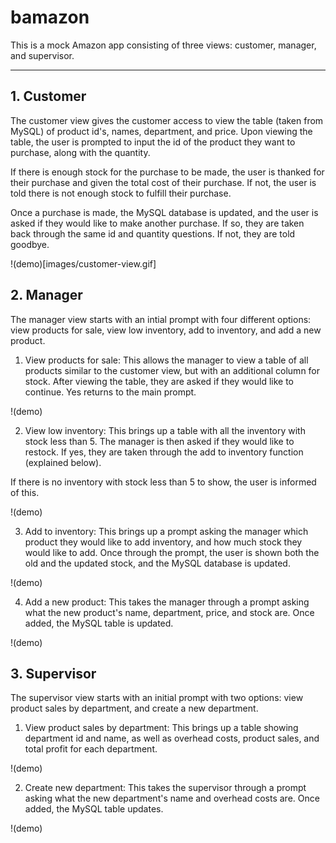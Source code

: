 # bamazon

This is a mock Amazon app consisting of three views: customer, manager, and supervisor.

***

## 1. Customer
The customer view gives the customer access to view the table (taken from MySQL) of product id's, names, department, and price. Upon viewing the table, the user is prompted to input the id of the product they want to purchase, along with the quantity. 

If there is enough stock for the purchase to be made, the user is thanked for their purchase and given the total cost of their purchase. If not, the user is told there is not enough stock to fulfill their purchase.

Once a purchase is made, the MySQL database is updated, and the user is asked if they would like to make another purchase. If so, they are taken back through the same id and quantity questions. If not, they are told goodbye.

!(demo)[images/customer-view.gif]

## 2. Manager
The manager view starts with an intial prompt with four different options: view products for sale, view low inventory, add to inventory, and add a new product.

1. View products for sale:
This allows the manager to view a table of all products similar to the customer view, but with an additional column for stock. After viewing the table, they are asked if they would like to continue. Yes returns to the main prompt. 

!(demo)

2. View low inventory:
This brings up a table with all the inventory with stock less than 5. The manager is then asked if they would like to restock. If yes, they are taken through the add to inventory function (explained below).

If there is no inventory with stock less than 5 to show, the user is informed of this.

!(demo)

3. Add to inventory:
This brings up a prompt asking the manager which product they would like to add inventory, and how much stock they would like to add. Once through the prompt, the user is shown both the old and the updated stock, and the MySQL database is updated.

!(demo)

4. Add a new product:
This takes the manager through a prompt asking what the new product's name, department, price, and stock are. Once added, the MySQL table is updated.

!(demo)

## 3. Supervisor
The supervisor view starts with an initial prompt with two options: view product sales by department, and create a new department.

1. View product sales by department:
This brings up a table showing department id and name, as well as overhead costs, product sales, and total profit for each department.

!(demo)

2. Create new department: 
This takes the supervisor through a prompt asking what the new department's name and overhead costs are. Once added, the MySQL table updates.

!(demo)